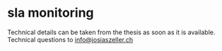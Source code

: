 # sla monitoring
Technical details can be taken from the thesis as soon as it is available.
Technical questions to info@josiaszeller.ch
